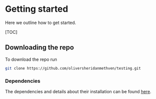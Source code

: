 # Getting started

Here we outline how to get started.

[TOC]

## Downloading the repo

To download the repo run
```bash
git clone https://github.com/oliversheridanmethven/testing.git
```

### Dependencies

The dependencies and details about their installation can be
found [here](dependencies.md).


